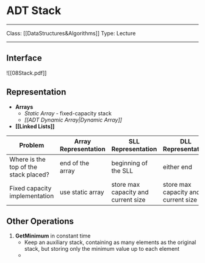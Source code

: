 # ADT Stack
___
Class: [[DataStructures&Algorithms]]
Type: Lecture
___
## Interface
![[08Stack.pdf]]

## Representation
- **Arrays**
	- *Static Array* - fixed-capacity stack
	- *[[ADT Dynamic Array|Dynamic Array]]*  
- **[[Linked Lists]]**

| Problem                               | Array Representation | SLL Representation                  | DLL Representation                  |
| ------------------------------------- | -------------------- | ----------------------------------- | ----------------------------------- |
| Where is the top of the stack placed? | end of the array     | beginning of the SLL                | either end                          |
| Fixed capacity implementation         | use static array     | store max capacity and current size | store max capacity and current size |

## Other Operations
1. **GetMinimum** in constant time
	- Keep an auxiliary stack, containing as many elements as the original stack, but storing only the minimum value up to each element
	- 